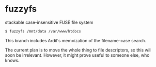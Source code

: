 # fuzzyfs

stackable case-insensitive FUSE file system

```bash
$ fuzzyfs /mnt/data /var/www/htdocs
```

This branch includes Ardil's memoization of the filename-case search.

The current plan is to move the whole thing to file descriptors, so this will soon be irrelevant. However, it might prove useful to someone else, who knows.
